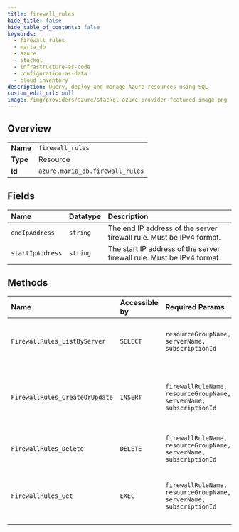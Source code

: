 ```yaml
---
title: firewall_rules
hide_title: false
hide_table_of_contents: false
keywords:
  - firewall_rules
  - maria_db
  - azure    
  - stackql
  - infrastructure-as-code
  - configuration-as-data
  - cloud inventory
description: Query, deploy and manage Azure resources using SQL
custom_edit_url: null
image: /img/providers/azure/stackql-azure-provider-featured-image.png
---
```

  
    

## Overview
<table><tbody>
<tr><td><b>Name</b></td><td><code>firewall_rules</code></td></tr>
<tr><td><b>Type</b></td><td>Resource</td></tr>
<tr><td><b>Id</b></td><td><code>azure.maria_db.firewall_rules</code></td></tr>
</tbody></table>

## Fields
| Name | Datatype | Description |
|:-----|:---------|:------------|
| `endIpAddress` | `string` | The end IP address of the server firewall rule. Must be IPv4 format. |
| `startIpAddress` | `string` | The start IP address of the server firewall rule. Must be IPv4 format. |
## Methods
| Name | Accessible by | Required Params | Description |
|:-----|:--------------|:----------------|:------------|
| `FirewallRules_ListByServer` | `SELECT` | `resourceGroupName, serverName, subscriptionId` | List all the firewall rules in a given server. |
| `FirewallRules_CreateOrUpdate` | `INSERT` | `firewallRuleName, resourceGroupName, serverName, subscriptionId` | Creates a new firewall rule or updates an existing firewall rule. |
| `FirewallRules_Delete` | `DELETE` | `firewallRuleName, resourceGroupName, serverName, subscriptionId` | Deletes a server firewall rule. |
| `FirewallRules_Get` | `EXEC` | `firewallRuleName, resourceGroupName, serverName, subscriptionId` | Gets information about a server firewall rule. |
